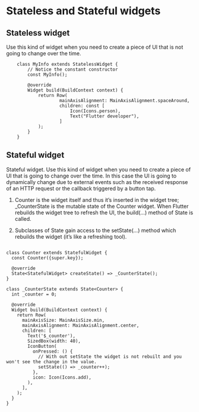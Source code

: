 # Stateless and Stateful widgets

## Stateless widget 
Use this kind of widget when you need to create a piece of UI that is not going to change over the time.

```
    class MyInfo extends StatelessWidget {
        // Notice the constant constructor
        const MyInfo();
    
        @override
        Widget build(BuildContext context) {
            return Row(
                    mainAxisAlignment: MainAxisAlignment.spaceAround,
                    children: const [
                        Icon(Icons.person),
                        Text("Flutter developer"),
                    ]
            );
        }
    }
```

## Stateful widget

Stateful widget. Use this kind of widget when you need to create a piece of UI that is
going to change over the time. In this case the UI is going to dynamically change due to
external events such as the received response of an HTTP request or the callback triggered
by a button tap.

1. Counter is the widget itself and thus it’s inserted in the widget tree; _CounterState
is the mutable state of the Counter widget. When Flutter rebuilds the widget tree to
refresh the UI, the build(...) method of State<T> is called.

2. Subclasses of State<T> gain access to the setState(...) method which rebuilds the
widget (it’s like a refreshing tool).

```

class Counter extends StatefulWidget {
  const Counter({super.key});

  @override
  State<StatefulWidget> createState() => _CounterState();
}

class _CounterState extends State<Counter> {
  int _counter = 0;

  @override
  Widget build(BuildContext context) {
    return Row(
      mainAxisSize: MainAxisSize.min,
      mainAxisAlignment: MainAxisAlignment.center,
      children: [
        Text('$_counter'),
        SizedBox(width: 40),
        IconButton(
          onPressed: () {
            // With out setState the widget is not rebuilt and you won't see the change in the value.
            setState(() => _counter++);
          },
          icon: Icon(Icons.add),
        ),
      ],
    );
  }
}
```